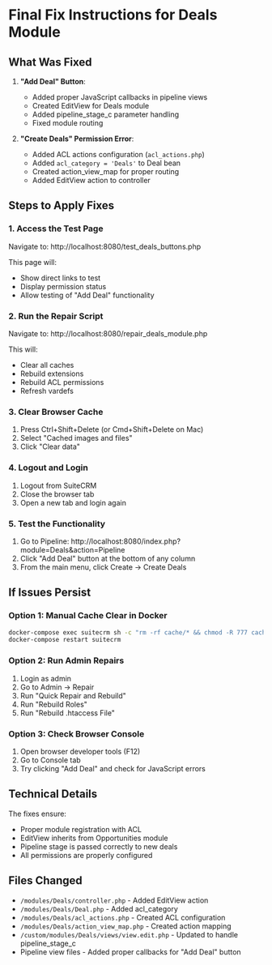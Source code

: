 # Final Fix Instructions for Deals Module

## What Was Fixed

1. **"Add Deal" Button**:
   - Added proper JavaScript callbacks in pipeline views
   - Created EditView for Deals module
   - Added pipeline_stage_c parameter handling
   - Fixed module routing

2. **"Create Deals" Permission Error**:
   - Added ACL actions configuration (`acl_actions.php`)
   - Added `acl_category = 'Deals'` to Deal bean
   - Created action_view_map for proper routing
   - Added EditView action to controller

## Steps to Apply Fixes

### 1. Access the Test Page
Navigate to: http://localhost:8080/test_deals_buttons.php

This page will:
- Show direct links to test
- Display permission status
- Allow testing of "Add Deal" functionality

### 2. Run the Repair Script
Navigate to: http://localhost:8080/repair_deals_module.php

This will:
- Clear all caches
- Rebuild extensions
- Rebuild ACL permissions
- Refresh vardefs

### 3. Clear Browser Cache
1. Press Ctrl+Shift+Delete (or Cmd+Shift+Delete on Mac)
2. Select "Cached images and files"
3. Click "Clear data"

### 4. Logout and Login
1. Logout from SuiteCRM
2. Close the browser tab
3. Open a new tab and login again

### 5. Test the Functionality
1. Go to Pipeline: http://localhost:8080/index.php?module=Deals&action=Pipeline
2. Click "Add Deal" button at the bottom of any column
3. From the main menu, click Create → Create Deals

## If Issues Persist

### Option 1: Manual Cache Clear in Docker
```bash
docker-compose exec suitecrm sh -c "rm -rf cache/* && chmod -R 777 cache"
docker-compose restart suitecrm
```

### Option 2: Run Admin Repairs
1. Login as admin
2. Go to Admin → Repair
3. Run "Quick Repair and Rebuild"
4. Run "Rebuild Roles"
5. Run "Rebuild .htaccess File"

### Option 3: Check Browser Console
1. Open browser developer tools (F12)
2. Go to Console tab
3. Try clicking "Add Deal" and check for JavaScript errors

## Technical Details

The fixes ensure:
- Proper module registration with ACL
- EditView inherits from Opportunities module
- Pipeline stage is passed correctly to new deals
- All permissions are properly configured

## Files Changed
- `/modules/Deals/controller.php` - Added EditView action
- `/modules/Deals/Deal.php` - Added acl_category
- `/modules/Deals/acl_actions.php` - Created ACL configuration
- `/modules/Deals/action_view_map.php` - Created action mapping
- `/custom/modules/Deals/views/view.edit.php` - Updated to handle pipeline_stage_c
- Pipeline view files - Added proper callbacks for "Add Deal" button